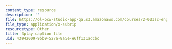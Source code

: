 ```yaml
---
content_type: resource
description: ''
file: https://ol-ocw-studio-app-qa.s3.amazonaws.com/courses/2-003sc-engineering-dynamics-fall-2011/439420099bb9527a8a5ee6ff131adcbc_QadsG49DY3M.vtt
file_type: application/x-subrip
resourcetype: Other
title: 3play caption file
uid: 43942009-9bb9-527a-8a5e-e6ff131adcbc
---
```

